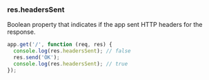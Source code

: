 <h3 id='res.headersSent'>res.headersSent<span class="avaibility"></span> <span class="deprecated"></span></h3>

Boolean property that indicates if the app sent HTTP headers for the response.

```js
app.get('/', function (req, res) {
  console.log(res.headersSent); // false
  res.send('OK');
  console.log(res.headersSent); // true
});
```
